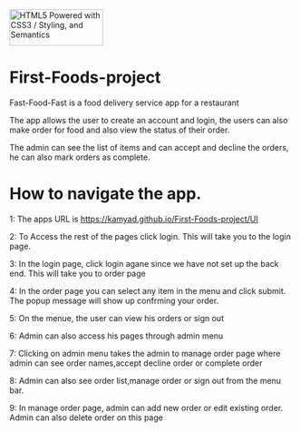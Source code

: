 <a href="http://www.w3.org/html/logo/">
<img src="https://www.w3.org/html/logo/badge/html5-badge-h-css3-semantics.png" width="165" height="64" alt="HTML5 Powered with CSS3 / Styling, and Semantics" title="HTML5 Powered with CSS3 / Styling, and Semantics">
</a>


# First-Foods-project
Fast-Food-Fast is a food delivery service app for a restaurant

The app allows the user to create an account and login, the users can also make order for food and also view the status of their order.

The admin can see the list of items and can accept and decline the orders, he can also mark orders as complete.

# How to navigate the app.
  1: The apps URL is https://kamyad.github.io/First-Foods-project/UI
  
  2: To Access the rest of the pages click login. This will take you to the login page.
  
  3: In the login page, click login agane since we have not set up the back end. This will take you to order page
  
  4: In the order page you can select any item in the menu and click submit. The popup message will show up confrming your order.
  
  5: On the menue, the user can view his orders or sign out
  
  6: Admin can also access his pages through admin menu
  
  7: Clicking on admin menu takes the admin to manage order page where admin can see order names,accept  decline order or complete order
  
  8: Admin can also see order list,manage order or sign out from the menu bar.
  
  9: In manage order page, admin can add new order or edit existing order. Admin can also delete order on this page
